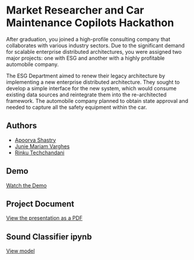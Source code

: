 # Market Researcher and Car Maintenance Copilots Hackathon

After graduation, you joined a high-profile consulting company that collaborates with various industry sectors. Due to the significant demand for scalable enterprise distributed architectures, you were assigned two major projects: one with ESG and another with a highly profitable automobile company.

The ESG Department aimed to renew their legacy architecture by implementing a new enterprise distributed architecture. They sought to develop a simple interface for the new system, which would consume existing data sources and reintegrate them into the re-architected framework.
The automobile company planned to obtain state approval and needed to capture all the safety equipment within the car.


## Authors

- [Apoorva Shastry](https://github.com/ApoorvaShastry10)
- [Junie Mariam Varghes](https://github.com/juniemariam)
- [Rinku Techchandani](https://github.com/rinkutek)

## Demo 
[Watch the Demo](https://drive.google.com/file/d/1tdcIyfrY5Rh1eMFR0qM3XE-lLv1DrlCv/view?usp=drive_link)

## Project Document
[View the presentation as a PDF](https://github.com/juniemariam/MobiExplorers-CMPE277-Hackathon/blob/main/Market%20Researcher%20and%20Car%20Maintenance%20Copilots%20Hackathon.pdf)


## Sound Classifier ipynb
[View model](carSoundClassifier.ipynb)

